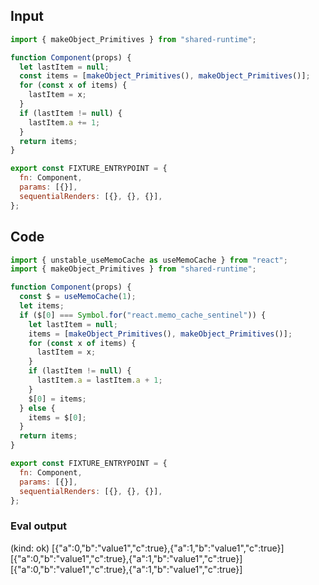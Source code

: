 
## Input

```javascript
import { makeObject_Primitives } from "shared-runtime";

function Component(props) {
  let lastItem = null;
  const items = [makeObject_Primitives(), makeObject_Primitives()];
  for (const x of items) {
    lastItem = x;
  }
  if (lastItem != null) {
    lastItem.a += 1;
  }
  return items;
}

export const FIXTURE_ENTRYPOINT = {
  fn: Component,
  params: [{}],
  sequentialRenders: [{}, {}, {}],
};

```

## Code

```javascript
import { unstable_useMemoCache as useMemoCache } from "react";
import { makeObject_Primitives } from "shared-runtime";

function Component(props) {
  const $ = useMemoCache(1);
  let items;
  if ($[0] === Symbol.for("react.memo_cache_sentinel")) {
    let lastItem = null;
    items = [makeObject_Primitives(), makeObject_Primitives()];
    for (const x of items) {
      lastItem = x;
    }
    if (lastItem != null) {
      lastItem.a = lastItem.a + 1;
    }
    $[0] = items;
  } else {
    items = $[0];
  }
  return items;
}

export const FIXTURE_ENTRYPOINT = {
  fn: Component,
  params: [{}],
  sequentialRenders: [{}, {}, {}],
};

```
      
### Eval output
(kind: ok) [{"a":0,"b":"value1","c":true},{"a":1,"b":"value1","c":true}]
[{"a":0,"b":"value1","c":true},{"a":1,"b":"value1","c":true}]
[{"a":0,"b":"value1","c":true},{"a":1,"b":"value1","c":true}]